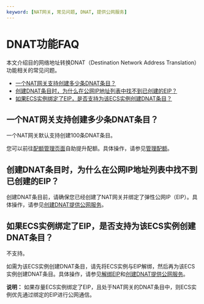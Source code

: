 ```yaml
---
keyword: [NAT网关, 常见问题, DNAT, 提供公网服务]
---
```


# DNAT功能FAQ

本文介绍目的网络地址转换DNAT（Destination Network Address Translation）功能相关的常见问题。

-   [一个NAT网关支持创建多少条DNAT条目？](#section_wk1_9rh_68u)
-   [创建DNAT条目时，为什么在公网IP地址列表中找不到已创建的EIP？](#section_pq2_99h_dt6)
-   [如果ECS实例绑定了EIP，是否支持为该ECS实例创建DNAT条目？](#section_ade_vnf_0a0)

## 一个NAT网关支持创建多少条DNAT条目？

一个NAT网关默认支持创建100条DNAT条目。

您可以前往[配额管理页面](https://vpc.console.aliyun.com/quota)自助提升配额。具体操作，请参见[管理配额](/intl.zh-CN/通用配置/管理配额.md)。

## 创建DNAT条目时，为什么在公网IP地址列表中找不到已创建的EIP？

创建DNAT条目前，请确保您已经创建了NAT网关并绑定了弹性公网IP（EIP）。具体操作，请参见[创建DNAT提供公网服务](/intl.zh-CN/控制台操作指南/创建DNAT提供公网服务.md)。

## 如果ECS实例绑定了EIP，是否支持为该ECS实例创建DNAT条目？

不支持。

如需为该ECS实例创建DNAT条目，请先将ECS实例与EIP解绑，然后再为该ECS实例创建DNAT条目。具体操作，请参见[解绑EIP](/intl.zh-CN/用户指南/解绑EIP.md)和[创建DNAT提供公网服务](/intl.zh-CN/控制台操作指南/创建DNAT提供公网服务.md)。

**说明：** 如果存量ECS实例绑定了EIP，且处于NAT网关的DNAT条目中，则ECS实例优先通过绑定的EIP进行公网通信。


